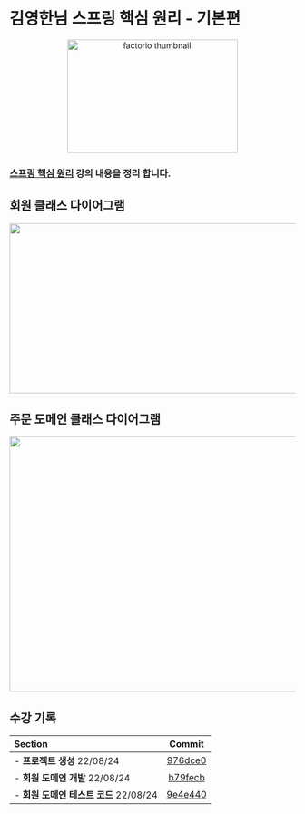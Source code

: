 
# 김영한님 스프링 핵심 원리 - 기본편
<p align="center">
  <img src="https://cdn.inflearn.com/public/courses/325969/cover/2868c757-5886-4508-a140-7cb68a83dfd8/325969-eng.png" alt="factorio thumbnail"width = "300" height = "200">
</p> 

### [스프링 핵심 원리](https://www.inflearn.com/course/%EC%8A%A4%ED%94%84%EB%A7%81-%ED%95%B5%EC%8B%AC-%EC%9B%90%EB%A6%AC-%EA%B8%B0%EB%B3%B8%ED%8E%B8/dashboard) 강의 내용을 정리 합니다.
## 회원 클래스 다이어그램
<img src = "../../../../var/folders/gd/6qd1vx5j3c5fdyvh31p2wbnw0000gn/T/TemporaryItems/NSIRD_screencaptureui_6rOagD/스크린샷 2022-08-25 오전 12.02.52.png" width = "600" height = "300">

## 주문 도메인 클래스 다이어그램
<img src = "../../../../var/folders/gd/6qd1vx5j3c5fdyvh31p2wbnw0000gn/T/TemporaryItems/NSIRD_screencaptureui_EiTjda/스크린샷 2022-08-25 오전 12.04.56.png" width = "700" height = "450">


## 수강 기록
| Section                           |                                           Commit                                           |
|:----------------------------------|:------------------------------------------------------------------------------------------:|
| - **프로젝트 생성** 22/08/24            | [976dce0](https://github.com/K-jun98/core/commit/976dce0f25cb3a8e0c25769a1611134c478bcc1a) |
| - **회원 도메인 개발** 22/08/24          | [b79fecb](https://github.com/K-jun98/core/commit/b79fecbde4986ff9c5dc06eb1e2700b0bcfcf41e) |
| - **회원 도메인 테스트 코드** 22/08/24      |[9e4e440](https://github.com/K-jun98/core/commit/9e4e4407592fad949f44cf53844e37568046669a) |
